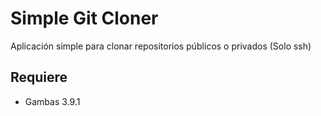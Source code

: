 # Simple Git Cloner

Aplicación simple para clonar repositorios públicos o privados (Solo ssh)

## Requiere
- Gambas 3.9.1 
